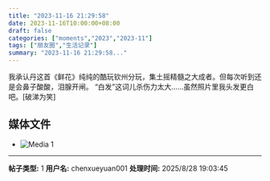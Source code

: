 ```yaml
---
title: "2023-11-16 21:29:58"
date: 2023-11-16T10:00:00+08:00
draft: false
categories: ["moments","2023","2023-11"]
tags: ["朋友圈","生活记录"]
summary: "2023-11-16 21:29:58..."
---
```


我承认丹这首《鲜花》纯纯的酷玩钦州分玩，集土摇精髓之大成者。但每次听到还是会鼻子酸酸，泪腺开闸。 “白发”这词儿杀伤力太大……虽然照片里我头发更白吧。[破涕为笑]

## 媒体文件

- ![Media 1](/Moments/photos/2023-11-16/202311162129580.jpg)

---

**帖子类型:** 1
**用户名:** chenxueyuan001
**处理时间:** 2025/8/28 19:03:45